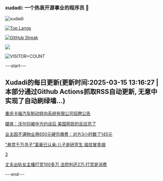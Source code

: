 ### xudadi: 一个热衷开源事业的程序员 👋

![xudadi](https://github-readme-stats-git-masterorgs-github-readme-stats-team.vercel.app/api?username=xudadi)

[![Top Langs](https://github-readme-stats.vercel.app/api/top-langs/?username=xudadi)](https://github.com/anuraghazra/github-readme-stats)

[![GitHub Streak](https://streak-stats.demolab.com?user=xudadi&locale=zh_Hans)](https://git.io/streak-stats)

![](https://raw.githubusercontent.com/xudadi/xudadi/main/assets/github-contribution-grid-snake.svg)

![VISITOR+COUNT](https://komarev.com/ghpvc/?username=xudadi&label=VISITOR+COUNT)


---start---

## Xudadi的每日更新(更新时间:2025-03-15 13:16:27 | 本部分通过Github Actions抓取RSS自动更新, 无意中实现了自动刷绿墙...)

[重庆卡福汽车制动转向系统有限公司招聘公告](https://www.gongkaoleida.com/article/2322581)

[媒体：沃尔玛被中方约谈后 美国网民的反应亮了](https://m.163.com/news/article/JQM2V50M0001899O.html)

[业主因不满物业用650元硬币缴费：对方3小时数了145元](https://m.163.com/news/article/JQL38S4M051492T3.html)

["悬赏千万寻子"富豪已认亲:儿子是研究生 祖坟冒青烟](https://m.163.com/news/article/JQL6B76C00019B3E.html)

[3](https://m.163.com/touch/news/sub/domestic)

[丈夫出轨女主播打赏100多万 法院判还2万:打赏是消费](https://m.163.com/news/article/JQKNHKJN0514R9OJ.html)

---end---
